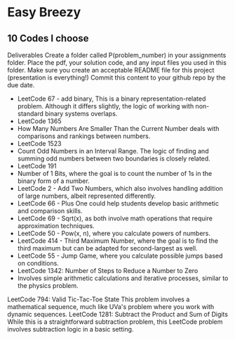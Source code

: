 # Easy Breezy
## 10 Codes I choose

Deliverables
Create a folder called P(problem_number) in your assignments folder.
Place the pdf, your solution code, and any input files you used in this folder.
Make sure you create an acceptable README file for this project (presentation is everything!)
Commit this content to your github repo by the due date.


- LeetCode 67 - add binary, This is a binary representation-related problem. Although it differs slightly, the logic of working with non-standard binary systems overlaps.
- LeetCode 1365
-   How Many Numbers Are Smaller Than the Current Number deals with comparisons and rankings between numbers.
- LeetCode 1523
-   Count Odd Numbers in an Interval Range. The logic of finding and summing odd numbers between two boundaries is closely related.
- LeetCode 191
-   Number of 1 Bits, where the goal is to count the number of 1s in the binary form of a number.
- LeetCode 2 - Add Two Numbers, which also involves handling addition of large numbers, albeit represented differently.
- LeetCode 66 - Plus One could help students develop basic arithmetic and comparison skills.
- LeetCode 69 - Sqrt(x), as both involve math operations that require approximation techniques.
- LeetCode 50 - Pow(x, n), where you calculate powers of numbers.
- LeetCode 414 - Third Maximum Number, where the goal is to find the third maximum but can be adapted for second-largest as well.
- LeetCode 55 - Jump Game, where you calculate possible jumps based on conditions.
- LeetCode 1342: Number of Steps to Reduce a Number to Zero
-   Involves simple arithmetic calculations and iterative processes, similar to the physics problem.


LeetCode 794: Valid Tic-Tac-Toe State
This problem involves a mathematical sequence, much like UVa's problem where you work with dynamic sequences.
LeetCode 1281: Subtract the Product and Sum of Digits
While this is a straightforward subtraction problem, this LeetCode problem involves subtraction logic in a basic setting.

